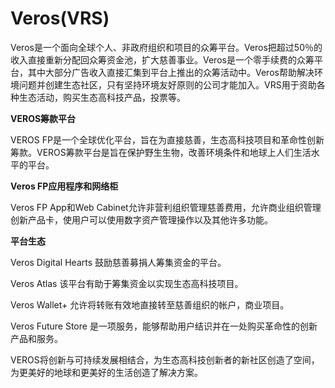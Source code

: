 # 

# Veros(VRS)

Veros是一个面向全球个人、非政府组织和项目的众筹平台。Veros把超过50％的收入直接重新分配回众筹资金池，扩大慈善事业。Veros是一个零手续费的众筹平台，其中大部分广告收入直接汇集到平台上推出的众筹活动中。Veros帮助解决环境问题并创建生态社区，只有坚持环境友好原则的公司才能加入。VRS用于资助各种生态活动，购买生态高科技产品，投票等。

**VEROS筹款平台**

VEROS FP是一个全球优化平台，旨在为直接慈善，生态高科技项目和革命性创新筹款。VEROS筹款平台是旨在保护野生生物，改善环境条件和地球上人们生活水平的平台。

**Veros FP应用程序和网络柜**

Veros FP App和Web Cabinet允许非营利组织管理慈善费用，允许商业组织管理创新产品卡，使用户可以使用数字资产管理操作以及其他许多功能。

**平台生态**

Veros Digital Hearts
鼓励慈善募捐人筹集资金的平台。

Veros Atlas
该平台有助于筹集资金以实现生态高科技项目。

Veros Wallet+
允许将转账有效地直接转至慈善组织的帐户，商业项目。

Veros Future Store
是一项服务，能够帮助用户结识并在一处购买革命性的创新产品和服务。

VEROS将创新与可持续发展相结合，为生态高科技创新者的新社区创造了空间，为更美好的地球和更美好的生活创造了解决方案。

